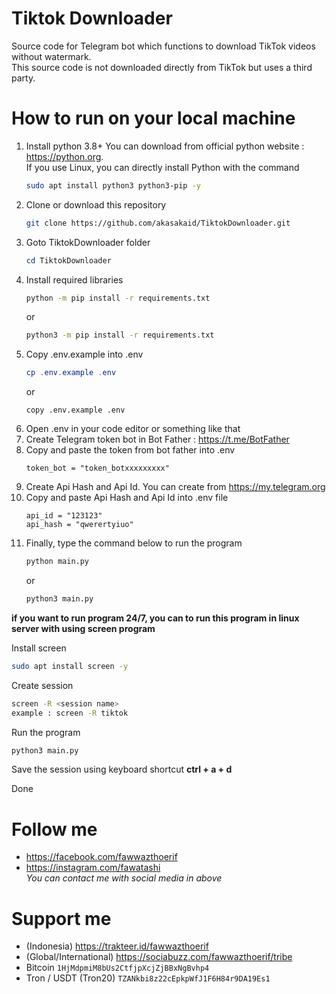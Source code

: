 # Tiktok Downloader

Source code for Telegram bot which functions to download TikTok videos without watermark.<br/>
This source code is not downloaded directly from TikTok but uses a third party.

# How to run on your local machine

1. Install python 3.8+
   You can download from official python website : https://python.org. <br />
   If you use Linux, you can directly install Python with the command
   ```bash
   sudo apt install python3 python3-pip -y
   ```
2. Clone or download this repository
   ```bash
   git clone https://github.com/akasakaid/TiktokDownloader.git
   ```
3. Goto TiktokDownloader folder<br/>
   ```powershell
   cd TiktokDownloader
   ```
4. Install required libraries <br />
   ```bash
   python -m pip install -r requirements.txt
   ```
   or
   ```bash
   python3 -m pip install -r requirements.txt
   ```
5. Copy .env.example into .env
   ```powershell
   cp .env.example .env
   ```
   or
   ```
   copy .env.example .env
   ```
6. Open .env in your code editor or something like that
7. Create Telegram token bot in Bot Father : https://t.me/BotFather
8. Copy and paste the token from bot father into .env
   ```env
   token_bot = "token_botxxxxxxxxx"
   ```
9. Create Api Hash and Api Id. You can create from https://my.telegram.org
10. Copy and paste Api Hash and Api Id into .env file
    ```env
    api_id = "123123"
    api_hash = "qwerertyiuo"
    ```
11. Finally, type the command below to run the program
    ```bash
    python main.py
    ```
    or
    ```bash
    python3 main.py
    ```
**if you want to run program 24/7, you can to run this program in linux server with using screen program**

Install screen
```bash
sudo apt install screen -y
```
Create session
```bash
screen -R <session name>
example : screen -R tiktok
```
Run the program 
```bash
python3 main.py
```
Save the session using keyboard shortcut **ctrl + a + d**

Done
# Follow me
* https://facebook.com/fawwazthoerif
* https://instagram.com/fawatashi <br />
  *You can contact me with social media in above*
# Support me

* (Indonesia) https://trakteer.id/fawwazthoerif
* (Global/International) https://sociabuzz.com/fawwazthoerif/tribe
* Bitcoin ```1HjMdpmiM8bUs2CtfjpXcjZjBBxNgBvhp4```
* Tron / USDT (Tron20) ```TZANkbi8z22cEpkpWfJ1F6H84r9DA19Es1```